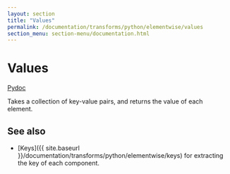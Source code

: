 ```yaml
---
layout: section
title: "Values"
permalink: /documentation/transforms/python/elementwise/values
section_menu: section-menu/documentation.html
---
```

<!--
Licensed under the Apache License, Version 2.0 (the "License");
you may not use this file except in compliance with the License.
You may obtain a copy of the License at

http://www.apache.org/licenses/LICENSE-2.0

Unless required by applicable law or agreed to in writing, software
distributed under the License is distributed on an "AS IS" BASIS,
WITHOUT WARRANTIES OR CONDITIONS OF ANY KIND, either express or implied.
See the License for the specific language governing permissions and
limitations under the License.
-->

# Values
[Pydoc](https://beam.apache.org/releases/pydoc/current/apache_beam.transforms.util.html#apache_beam.transforms.util.Values)

Takes a collection of key-value pairs, and returns the value of each element.

## See also
* [Keys]({{ site.baseurl }}/documentation/transforms/python/elementwise/keys) for extracting the key of each component.